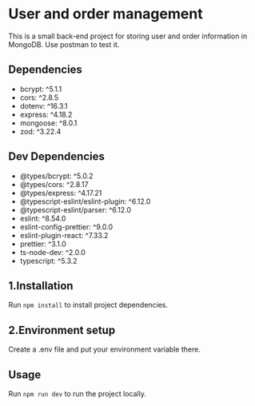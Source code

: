 # User and order management

This is a small back-end project for storing user and order information in MongoDB. Use postman to test it.

## Dependencies

- bcrypt: ^5.1.1
- cors: ^2.8.5
- dotenv: ^16.3.1
- express: ^4.18.2
- mongoose: ^8.0.1
- zod: ^3.22.4

## Dev Dependencies

- @types/bcrypt: ^5.0.2
- @types/cors: ^2.8.17
- @types/express: ^4.17.21
- @typescript-eslint/eslint-plugin: ^6.12.0
- @typescript-eslint/parser: ^6.12.0
- eslint: ^8.54.0
- eslint-config-prettier: ^9.0.0
- eslint-plugin-react: ^7.33.2
- prettier: ^3.1.0
- ts-node-dev: ^2.0.0
- typescript: ^5.3.2

## 1.Installation

Run `npm install` to install project dependencies.

## 2.Environment setup

Create a .env file and put your environment variable there.

## Usage

Run `npm run dev` to run the project locally.

